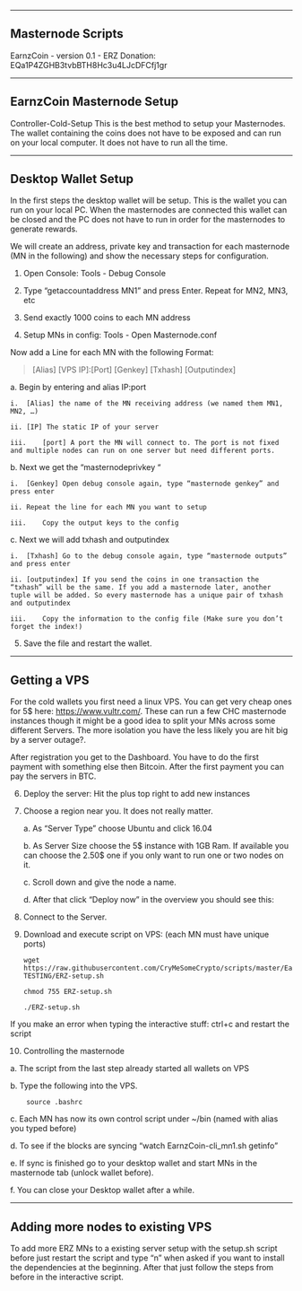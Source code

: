 ﻿---------
Masternode Scripts
---------


EarnzCoin - version 0.1 - ERZ Donation: EQa1P4ZGHB3tvbBTH8Hc3u4LJcDFCfj1gr

---------
EarnzCoin Masternode Setup
---------
Controller-Cold-Setup
This is the best method to setup your Masternodes. The wallet containing the coins does not have to be exposed and can run on your local computer. It does not have to run all the time.

---------
Desktop Wallet Setup
---------
In the first steps the desktop wallet will be setup. This is the wallet you can run on your local PC. When the masternodes are connected this wallet can be closed and the PC does not have to run in order for the masternodes to generate rewards.

We will create an address, private key and transaction for each masternode (MN in the following) and show the necessary steps for configuration.

1.	Open Console: Tools - Debug Console

2.	Type “getaccountaddress MN1” and press Enter. Repeat for MN2, MN3, etc

3.	Send exactly 1000 coins to each MN address

4.	Setup MNs in config:  Tools - Open Masternode.conf

Now add a Line for each MN with the following Format:
> [Alias] [VPS IP]:[Port] [Genkey] [Txhash] [Outputindex]

a.	Begin by entering and alias IP:port

	i.	[Alias] the name of the MN receiving address (we named them MN1, MN2, …)

	ii.	[IP] The static IP of your server

	iii.	[port] A port the MN will connect to. The port is not fixed and multiple nodes can run on one server but need different ports.

b.	Next we get the “masternodeprivkey “

	i.	[Genkey] Open debug console again, type “masternode genkey” and press enter

	ii.	Repeat the line for each MN you want to setup

	iii.	Copy the output keys to the config

c.	Next we will add txhash  and outputindex

	i.	[Txhash] Go to the debug console again, type “masternode outputs” and press enter

	ii.	[outputindex] If you send the coins in one transaction the “txhash” will be the same. If you add a masternode later, another tuple will be added. So every masternode has a unique pair of txhash and outputindex

	iii.	Copy the information to the config file (Make sure you don’t forget the index!)

5.	Save the file and restart the wallet.



---------
Getting a VPS
---------
For the cold wallets you first need a linux VPS. You can get very cheap ones for 5$ here: https://www.vultr.com/. These can run a few CHC  masternode instances though it might be a good idea to split your MNs across some different Servers.  The more isolation you have the less likely you are hit big by a server outage?.

After registration you get to the Dashboard. You have to do the first payment with something else then Bitcoin. After the first payment you can pay the servers in BTC.


6.	Deploy the server: Hit the plus top right to add new instances

7.	Choose a region near you. It does not really matter.

	a.	As “Server Type” choose Ubuntu and click 16.04 

	b.	As Server Size choose the 5$ instance with 1GB Ram. If available you can choose the 2.50$ one if you only want to run one or two nodes on it.

	c.	Scroll down and give the node a name.

	d.	After that click “Deploy now” in the overview you should see this:

8.	Connect to the Server. 

9.	Download and execute script on VPS: (each MN must have unique ports)

		wget https://raw.githubusercontent.com/CryMeSomeCrypto/scripts/master/EarnzCoin-TESTING/ERZ-setup.sh

		chmod 755 ERZ-setup.sh

		./ERZ-setup.sh

If you make an error when typing the interactive stuff: ctrl+c and restart the script

10.	Controlling the masternode

a.	The script from the last step already started all wallets on VPS

b.	Type the following into the VPS.

		source .bashrc

c.	Each MN has now its own control script under ~/bin (named with alias you typed before)

d.	To see if the blocks are syncing “watch EarnzCoin-cli_mn1.sh getinfo”

e.	If sync is finished go to your desktop wallet and start MNs in the masternode tab (unlock wallet before).

f.	You can close your Desktop wallet after a while.


---------
Adding more nodes to existing VPS
---------

To add more ERZ MNs to a existing server setup with the setup.sh script before just restart the script and type “n” when asked if you want to install the dependencies at the beginning. After that just follow the steps from before in the interactive script.
